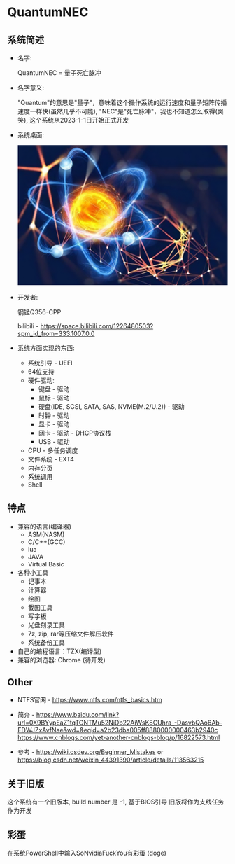 # QuantumNEC

## 系统简述

- 名字:

    QuantumNEC = 量子死亡脉冲

- 名字意义:

    "Quantum"的意思是"量子"，意味着这个操作系统的运行速度和量子矩阵传播速度一样快(虽然几乎不可能),
    "NEC"是"死亡脉冲"，我也不知道怎么取得(哭笑),
    这个系统从2023-1-1日开始正式开发

- 系统桌面:

  ![ref](./images/Quantum.jpeg)

- 开发者:

    钢锰Q356-CPP

    bilibili - <https://space.bilibili.com/1226480503?spm_id_from=333.1007.0.0>

- 系统方面实现的东西:
  - 系统引导 - UEFI
  - 64位支持
  - 硬件驱动:
    - 键盘 - 驱动
    - 鼠标 - 驱动
    - 硬盘(IDE, SCSI, SATA, SAS, NVME(M.2/U.2)) - 驱动
    - 时钟 - 驱动
    - 显卡 - 驱动
    - 网卡 - 驱动 - DHCP协议栈
    - USB - 驱动
  - CPU - 多任务调度
  - 文件系统 - EXT4
  - 内存分页
  - 系统调用
  - Shell

## 特点

- 兼容的语言(编译器)
  - ASM(NASM)
  - C/C++(GCC)
  - lua
  - JAVA
  - Virtual Basic
- 各种小工具
  - 记事本
  - 计算器
  - 绘图
  - 截图工具
  - 写字板
  - 光盘刻录工具
  - 7z, zip, rar等压缩文件解压软件
  - 系统备份工具
- 自己的编程语言：TZX(编译型)
- 兼容的浏览器: Chrome (待开发)

## Other

- NTFS官网 - <https://www.ntfs.com/ntfs_basics.htm>

- 简介 - <https://www.baidu.com/link?url=0X9BYypEaZ1tqTGNTMu52NiDb22AiWsK8CUhra_-DasvbQAo6Ab-FDWJZxAvfNae&wd=&eqid=a2b23dba005ff8880000000463b2940c>\
         <https://www.cnblogs.com/yet-another-cnblogs-blog/p/16822573.html>
- 参考 - <https://wiki.osdev.org/Beginner_Mistakes> or <https://blog.csdn.net/weixin_44391390/article/details/113563215>

## 关于旧版

  这个系统有一个旧版本, build number 是 -1, 基于BIOS引导
  旧版将作为支线任务作为开发

## 彩蛋

  在系统PowerShell中输入SoNvidiaFuckYou有彩蛋 (doge)
